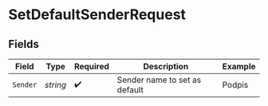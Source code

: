 # SetDefaultSenderRequest


## Fields

| Field                         | Type                          | Required                      | Description                   | Example                       |
| ----------------------------- | ----------------------------- | ----------------------------- | ----------------------------- | ----------------------------- |
| `Sender`                      | *string*                      | :heavy_check_mark:            | Sender name to set as default | Podpis                        |